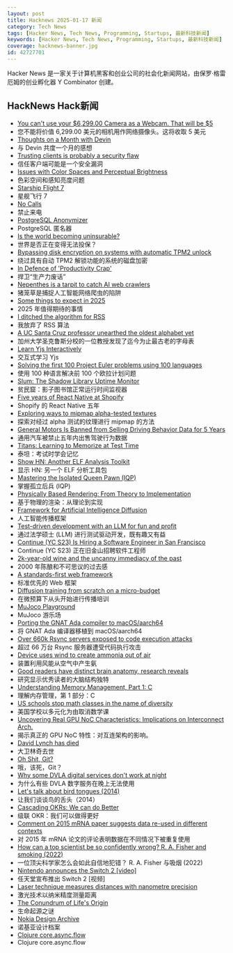 ```yaml
---
layout: post
title: Hacknews 2025-01-17 新闻
category: Tech News
tags: [Hacker News, Tech News, Programming, Startups, 最新科技新闻]
keywords: [Hacker News, Tech News, Programming, Startups, 最新科技新闻]
coverage: hacknews-banner.jpg
id: 42727701
---
```


Hacker News 是一家关于计算机黑客和创业公司的社会化新闻网站，由保罗·格雷厄姆的创业孵化器 Y Combinator 创建。

## HackNews Hack新闻

- [You can't use your $6,299.00 Camera as a Webcam. That will be $5](https://romanzipp.com/blog/no-you-cant-use-your-6299-canon-camera-as-a-webcam)
- 您不能将价值 6,299.00 美元的相机用作网络摄像头。这将收取 5 美元
- [Thoughts on a Month with Devin](https://www.answer.ai/posts/2025-01-08-devin.html)
- 与 Devin 共度一个月的感想
- [Trusting clients is probably a security flaw](https://liberda.nl/weblog/trust-no-client/)
- 信任客户端可能是一个安全漏洞
- [Issues with Color Spaces and Perceptual Brightness](https://johnaustin.io/articles/2025/issues-with-cielab-and-perceptual-brightness)
- 色彩空间和感知亮度问题
- [Starship Flight 7](https://www.spacex.com/launches/mission/?missionId=starship-flight-7?submit)
- 星舰飞行 7
- [No Calls](https://keygen.sh/blog/no-calls/)
- 禁止来电
- [PostgreSQL Anonymizer](https://postgresql-anonymizer.readthedocs.io/en/stable/)
- PostgreSQL 匿名器
- [Is the world becoming uninsurable?](https://charleshughsmith.substack.com/p/is-the-world-becoming-uninsurable)
- 世界是否正在变得无法投保？
- [Bypassing disk encryption on systems with automatic TPM2 unlock](https://oddlama.org/blog/bypassing-disk-encryption-with-tpm2-unlock/)
- 绕过具有自动 TPM2 解锁功能的系统的磁盘加密
- [In Defence of 'Productivity Crap'](https://nicky.bearblog.dev/in-defence-of-productivity-crap/)
- 捍卫“生产力废话”
- [Nepenthes is a tarpit to catch AI web crawlers](https://zadzmo.org/code/nepenthes/)
- 猪笼草是捕捉人工智能网络爬虫的陷阱
- [Some things to expect in 2025](https://lwn.net/Articles/1003780/)
- 2025 年值得期待的事情
- [I ditched the algorithm for RSS](https://joeyehand.com/blog/2025/01/15/i-ditched-the-algorithm-for-rssand-you-should-too/)
- 我放弃了 RSS 算法
- [A UC Santa Cruz professor unearthed the oldest alphabet yet](https://www.universityofcalifornia.edu/news/how-uc-santa-cruz-professor-unearthed-oldest-alphabet-yet)
- 加州大学圣克鲁斯分校的一位教授发现了迄今为止最古老的字母表
- [Learn Yjs Interactively](https://learn.yjs.dev/)
- 交互式学习 Yjs
- [Solving the first 100 Project Euler problems using 100 languages](https://github.com/jaredkrinke/100-languages)
- 使用 100 种语言解决前 100 个欧拉计划问题
- [Slum: The Shadow Library Uptime Monitor](https://open-slum.org/)
- 贫民窟：影子图书馆正常运行时间监视器
- [Five years of React Native at Shopify](https://shopify.engineering/five-years-of-react-native-at-shopify)
- Shopify 的 React Native 五年
- [Exploring ways to mipmap alpha-tested textures](https://lisyarus.github.io/blog/posts/exploring-ways-to-mipmap-alpha-tested-textures.html)
- 探索对经过 alpha 测试的纹理进行 mipmap 的方法
- [General Motors Is Banned from Selling Driving Behavior Data for 5 Years](https://www.nytimes.com/2025/01/16/technology/general-motors-driving-data-settlement.html)
- 通用汽车被禁止五年内出售驾驶行为数据
- [Titans: Learning to Memorize at Test Time](https://arxiv.org/abs/2501.00663)
- 泰坦：考试时学会记忆
- [Show HN: Another ELF Analysis Toolkit](https://github.com/M3rcuryLake/Nyxelf)
- 显示 HN: 另一个 ELF 分析工具包
- [Mastering the Isolated Queen Pawn (IQP)](https://lichess.org/@/hari2209/blog/mastering-the-isolated-queen-pawn-iqp-an-in-depth-guide/0qxcMAbV)
- 掌握孤立后兵 (IQP)
- [Physically Based Rendering: From Theory to Implementation](https://pbr-book.org)
- 基于物理的渲染：从理论到实现
- [Framework for Artificial Intelligence Diffusion](https://www.federalregister.gov/documents/2025/01/15/2025-00636/framework-for-artificial-intelligence-diffusion)
- 人工智能传播框架
- [Test-driven development with an LLM for fun and profit](https://blog.yfzhou.fyi/posts/tdd-llm/)
- 通过法学硕士 (LLM) 进行测试驱动开发，既有趣又有益
- [Continue (YC S23) Is Hiring a Software Engineer in San Francisco](https://www.ycombinator.com/companies/continue/jobs/smcxRnM-software-engineer)
- Continue (YC S23) 正在旧金山招聘软件工程师
- [2k-year-old wine and the uncanny immediacy of the past](https://resobscura.substack.com/p/2000-year-old-wine-and-the-uncanny)
- 2000 年陈酿和不可思议的过去感
- [A standards-first web framework](https://nuejs.org/blog/standards-first-web-framework/)
- 标准优先的 Web 框架
- [Diffusion training from scratch on a micro-budget](https://github.com/SonyResearch/micro_diffusion)
- 在微预算下从头开始进行传播培训
- [MuJoco Playground](https://playground.mujoco.org/)
- MuJoco 游乐场
- [Porting the GNAT Ada compiler to macOS/aarch64](https://briancallahan.net/blog/20250112.html)
- 将 GNAT Ada 编译器移植到 macOS/aarch64
- [Over 660k Rsync servers exposed to code execution attacks](https://www.bleepingcomputer.com/news/security/over-660-000-rsync-servers-exposed-to-code-execution-attacks/)
- 超过 66 万台 Rsync 服务器遭受代码执行攻击
- [Device uses wind to create ammonia out of air](https://spectrum.ieee.org/ammonia-fuel-2670794408)
- 装置利用风能从空气中产生氨
- [Good readers have distinct brain anatomy, research reveals](https://www.psypost.org/scientists-just-demonstrated-that-people-who-are-good-at-reading-have-different-brains/)
- 研究显示优秀读者的大脑结构独特
- [Understanding Memory Management, Part 1: C](https://educatedguesswork.org/posts/memory-management-1/)
- 理解内存管理，第 1 部分：C
- [US schools stop math classes in the name of diversity](https://twitter.com/NielsHoven/status/1879581286073086059)
- 美国学校以多元化为由取消数学课
- [Uncovering Real GPU NoC Characteristics: Implications on Interconnect Arch.](https://people.ece.ubc.ca/aamodt/publications/papers/realgpu-noc.micro2024.pdf)
- 揭示真正的 GPU NoC 特性：对互连架构的影响。
- [David Lynch has died](https://variety.com/2025/film/news/david-lynch-dead-director-blue-velvet-twin-peaks-1236276106/)
- 大卫林奇去世
- [Oh Shit, Git?](https://ohshitgit.com/)
- 哦，该死，Git？
- [Why some DVLA digital services don't work at night](https://dafyddvaughan.uk/blog/2025/why-some-dvla-digital-services-dont-work-at-night/)
- 为什么有些 DVLA 数字服务在晚上无法使用
- [Let's talk about bird tongues (2014)](https://toughlittlebirds.com/2014/11/20/lets-talk-about-bird-tongues/)
- 让我们谈谈鸟的舌头（2014）
- [Cascading OKRs: We can do Better](https://jessitron.com/2025/01/12/cascading-okrs-we-can-do-better/)
- 级联 OKR：我们可以做得更好
- [Comment on 2015 mRNA paper suggests data re-used in different contexts](https://pubpeer.com/publications/323E84675EB2E849C56097D73D55FD#1)
- 对 2015 年 mRNA 论文的评论表明数据在不同情况下被重复使用
- [How can a top scientist be so confidently wrong? R. A. Fisher and smoking (2022)](https://statmodeling.stat.columbia.edu/2022/06/08/how-can-a-top-scientist-be-so-confidently-wrong-r-a-fisher-and-smoking-example/)
- 一位顶尖科学家怎么会如此自信地犯错？ R. A. Fisher 与吸烟 (2022)
- [Nintendo announces the Switch 2 [video]](https://www.youtube.com/watch?v=itpcsQQvgAQ)
- 任天堂宣布推出 Switch 2 [视频]
- [Laser technique measures distances with nanometre precision](https://www.newscientist.com/article/2463645-laser-technique-measures-vast-distances-with-nanometre-precision/)
- 激光技术以纳米精度测量距离
- [The Conundrum of Life's Origin](https://nautil.us/the-incredible-conundrum-of-lifes-origin-1178890/)
- 生命起源之谜
- [Nokia Design Archive](https://nokiadesignarchive.aalto.fi)
- 诺基亚设计档案
- [Clojure core.async.flow](https://github.com/clojure/core.async/blob/master/doc/flow.md)
- Clojure core.async.flow


